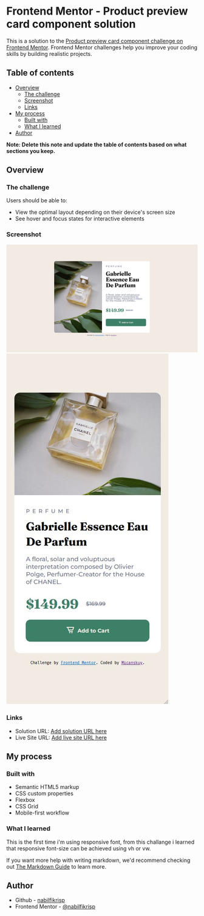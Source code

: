 # Frontend Mentor - Product preview card component solution

This is a solution to the [Product preview card component challenge on Frontend Mentor](https://www.frontendmentor.io/challenges/product-preview-card-component-GO7UmttRfa). Frontend Mentor challenges help you improve your coding skills by building realistic projects. 

## Table of contents

- [Overview](#overview)
  - [The challenge](#the-challenge)
  - [Screenshot](#screenshot)
  - [Links](#links)
- [My process](#my-process)
  - [Built with](#built-with)
  - [What I learned](#what-i-learned)
- [Author](#author)


**Note: Delete this note and update the table of contents based on what sections you keep.**

## Overview

### The challenge

Users should be able to:

- View the optimal layout depending on their device's screen size
- See hover and focus states for interactive elements

### Screenshot

![Desktop View](https://raw.githubusercontent.com/nabilfikrisp/frontendmentor-product-card/master/images/desktop-screenshot.png)
![Mobile View](https://raw.githubusercontent.com/nabilfikrisp/frontendmentor-product-card/master/images/mobile-screenshot.jpg)



### Links

- Solution URL: [Add solution URL here](https://your-solution-url.com)
- Live Site URL: [Add live site URL here](https://your-live-site-url.com)

## My process

### Built with

- Semantic HTML5 markup
- CSS custom properties
- Flexbox
- CSS Grid
- Mobile-first workflow

### What I learned

This is the first time i'm using responsive font, from this challange i learned that responsive font-size can be achieved using vh or vw.



If you want more help with writing markdown, we'd recommend checking out [The Markdown Guide](https://www.markdownguide.org/) to learn more.


## Author

- Github - [nabilfikrisp](https://github.com/nabilfikrisp)
- Frontend Mentor - [@nabilfikrisp](https://www.frontendmentor.io/profile/nabilfikrisp)
